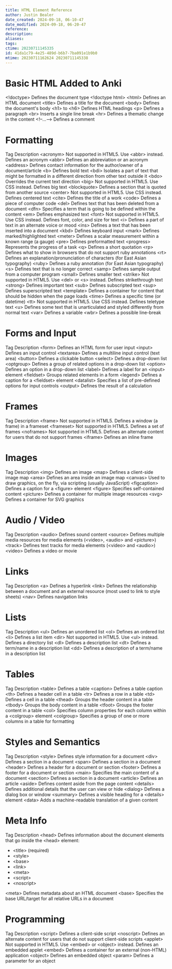 ```yaml
---
title: HTML Element Reference
author: Justin Bealer
date_created: 2024-09-18, 06-10-47
date_modified: 2024-09-18, 06-20-47
reference: 
description: 
aliases: 
tags: 
ctime: 20230711145335
id: 41da1c79-4e25-489d-b6b7-7ba091e1b9b0
mtime: 20230711162624 20230711145338
---
```


# Basic HTML Added to Anki

\<!doctype\> Defines the document type \<!doctype html\> \<html\>
Defines an HTML document \<title\> Defines a title for the document
\<body\> Defines the document's body \<h1\> to \<h6\> Defines HTML
headings \<p\> Defines a paragraph \<br\> Inserts a single line break
\<hr\> Defines a thematic change in the content \<!–…–\> Defines a
comment

# Formatting

Tag Description \<acronym\> Not supported in HTML5. Use \<abbr\>
instead. Defines an acronym \<abbr\> Defines an abbreviation or an
acronym \<address\> Defines contact information for the author/owner of
a document/article \<b\> Defines bold text \<bdi\> Isolates a part of
text that might be formatted in a different direction from other text
outside it \<bdo\> Overrides the current text direction \<big\> Not
supported in HTML5. Use CSS instead. Defines big text \<blockquote\>
Defines a section that is quoted from another source \<center\> Not
supported in HTML5. Use CSS instead. Defines centered text \<cite\>
Defines the title of a work \<code\> Defines a piece of computer code
\<del\> Defines text that has been deleted from a document \<dfn\>
Specifies a term that is going to be defined within the content \<em\>
Defines emphasized text \<font\> Not supported in HTML5. Use CSS
instead. Defines font, color, and size for text \<i\> Defines a part of
text in an alternate voice or mood \<ins\> Defines a text that has been
inserted into a document \<kbd\> Defines keyboard input \<mark\> Defines
marked/highlighted text \<meter\> Defines a scalar measurement within a
known range (a gauge) \<pre\> Defines preformatted text \<progress\>
Represents the progress of a task \<q\> Defines a short quotation \<rp\>
Defines what to show in browsers that do not support ruby annotations
\<rt\> Defines an explanation/pronunciation of characters (for East
Asian typography) \<ruby\> Defines a ruby annotation (for East Asian
typography) \<s\> Defines text that is no longer correct \<samp\>
Defines sample output from a computer program \<small\> Defines smaller
text \<strike\> Not supported in HTML5. Use \<del\> or \<s\> instead.
Defines strikethrough text \<strong\> Defines important text \<sub\>
Defines subscripted text \<sup\> Defines superscripted text \<template\>
Defines a container for content that should be hidden when the page
loads \<time\> Defines a specific time (or datetime) \<tt\> Not
supported in HTML5. Use CSS instead. Defines teletype text \<u\> Defines
some text that is unarticulated and styled differently from normal text
\<var\> Defines a variable \<wbr\> Defines a possible line-break

# Forms and Input

Tag Description \<form\> Defines an HTML form for user input \<input\>
Defines an input control \<textarea\> Defines a multiline input control
(text area) \<button\> Defines a clickable button \<select\> Defines a
drop-down list \<optgroup\> Defines a group of related options in a
drop-down list \<option\> Defines an option in a drop-down list
\<label\> Defines a label for an \<input\> element \<fieldset\> Groups
related elements in a form \<legend\> Defines a caption for a
\<fieldset\> element \<datalist\> Specifies a list of pre-defined
options for input controls \<output\> Defines the result of a
calculation

# Frames

Tag Description \<frame\> Not supported in HTML5. Defines a window (a
frame) in a frameset \<frameset\> Not supported in HTML5. Defines a set
of frames \<noframes\> Not supported in HTML5. Defines an alternate
content for users that do not support frames \<iframe\> Defines an
inline frame

# Images

Tag Description \<img\> Defines an image \<map\> Defines a client-side
image map \<area\> Defines an area inside an image map \<canvas\> Used
to draw graphics, on the fly, via scripting (usually JavaScript)
\<figcaption\> Defines a caption for a \<figure\> element \<figure\>
Specifies self-contained content \<picture\> Defines a container for
multiple image resources \<svg\> Defines a container for SVG graphics

# Audio / Video

Tag Description \<audio\> Defines sound content \<source\> Defines
multiple media resources for media elements (\<video\>, \<audio\> and
\<picture\>) \<track\> Defines text tracks for media elements (\<video\>
and \<audio\>) \<video\> Defines a video or movie

# Links

Tag Description \<a\> Defines a hyperlink \<link\> Defines the
relationship between a document and an external resource (most used to
link to style sheets) \<nav\> Defines navigation links

# Lists

Tag Description \<ul\> Defines an unordered list \<ol\> Defines an
ordered list \<li\> Defines a list item \<dir\> Not supported in HTML5.
Use \<ul\> instead. Defines a directory list \<dl\> Defines a
description list \<dt\> Defines a term/name in a description list \<dd\>
Defines a description of a term/name in a description list

# Tables

Tag Description \<table\> Defines a table \<caption\> Defines a table
caption \<th\> Defines a header cell in a table \<tr\> Defines a row in
a table \<td\> Defines a cell in a table \<thead\> Groups the header
content in a table \<tbody\> Groups the body content in a table
\<tfoot\> Groups the footer content in a table \<col\> Specifies column
properties for each column within a \<colgroup\> element \<colgroup\>
Specifies a group of one or more columns in a table for formatting

# Styles and Semantics

Tag Description \<style\> Defines style information for a document
\<div\> Defines a section in a document \<span\> Defines a section in a
document \<header\> Defines a header for a document or section
\<footer\> Defines a footer for a document or section \<main\> Specifies
the main content of a document \<section\> Defines a section in a
document \<article\> Defines an article \<aside\> Defines content aside
from the page content \<details\> Defines additional details that the
user can view or hide \<dialog\> Defines a dialog box or window
\<summary\> Defines a visible heading for a \<details\> element \<data\>
Adds a machine-readable translation of a given content

# Meta Info

Tag Description \<head\> Defines information about the document elements
that go inside the \<head\> element:

- \<title\> (required)
- \<style\>
- \<base\>
- \<link\>
- \<meta\>
- \<script\>
- \<noscript\>

\<meta\> Defines metadata about an HTML document \<base\> Specifies the
base URL/target for all relative URLs in a document

# Programming

Tag Description \<script\> Defines a client-side script \<noscript\>
Defines an alternate content for users that do not support client-side
scripts \<applet\> Not supported in HTML5. Use \<embed\> or \<object\>
instead. Defines an embedded applet \<embed\> Defines a container for an
external (non-HTML) application \<object\> Defines an embedded object
\<param\> Defines a parameter for an object
